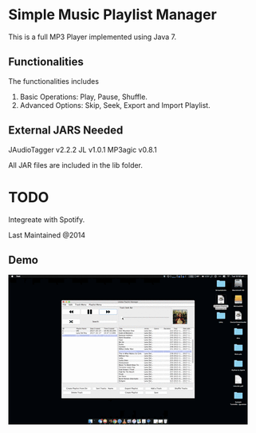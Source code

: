 # Simple Music Playlist Manager
This is a full MP3 Player implemented using Java 7. 

## Functionalities
The functionalities includes
1. Basic Operations: Play, Pause, Shuffle.
2. Advanced Options: Skip, Seek, Export and Import Playlist.


## External JARS Needed
JAudioTagger v2.2.2
JL v1.0.1
MP3agic v0.8.1

All JAR files are included in the lib folder.

# TODO
Integreate with Spotify. 


Last Maintained @2014

## Demo

![Mp3 Player Example](https://github.com/mikemane/MP3Player/blob/master/Mp3Player.gif)
